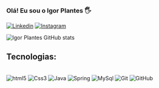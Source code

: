 ### Olá! Eu sou o Igor Plantes 🖐                                               
   

[![Linkedin](https://img.shields.io/badge/LinkedIn-0077B5?style=for-the-badge&logo=linkedin&logoColor=white)](https://www.linkedin.com/in/igorplantes)
[![Instagram](https://img.shields.io/badge/Instagram-E4405F?style=for-the-badge&logo=instagram&logoColor=white)](https://instagram.com/igor_plantes)


![Igor Plantes GitHub stats](https://github-readme-stats.vercel.app/api?username=IgorPlantes&show_icons=true&theme=radical)

## Tecnologias:

<div style="display: inline_block"><br/>
    <img align="center" alt="html5" src= "https://img.shields.io/badge/HTML5-E34F26?style=for-the-badge&logo=html5&logoColor=white"/>
    <img align="center" alt="Css3" src= "https://img.shields.io/badge/CSS3-1572B6?style=for-the-badge&logo=css3&logoColor=white"/>
    <img align="center" alt="Java"  src= "https://img.shields.io/badge/Java-ED8B00?style=for-the-badge&logo=openjdk&logoColor=white"/>
    <img align="center" alt="Spring" src= "https://img.shields.io/badge/Spring-6DB33F?style=for-the-badge&logo=spring&logoColor=white"/>
    <img align="center" alt="MySql" src= "https://img.shields.io/badge/MySQL-005C84?style=for-the-badge&logo=mysql&logoColor=white"/>
    <img align="center" alt="Git" src= "https://img.shields.io/badge/GIT-E44C30?style=for-the-badge&logo=git&logoColor=white"/>
    <img align="center" alt="GitHub" src= "https://img.shields.io/badge/GitHub-100000?style=for-the-badge&logo=github&logoColor=white"/>
 </div><br/>
